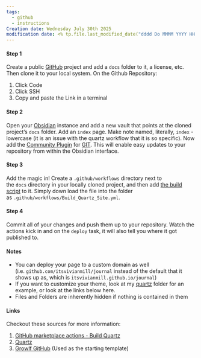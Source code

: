```yaml
---
tags:
  - github
  - instructions
Creation date: Wednesday July 30th 2025
modification date: <% tp.file.last_modified_date("dddd Do MMMM YYYY HH:mm:ss") %>
---
```

#### Step 1
Create a public [GitHub](https://github.com/) project and add a `docs` folder to it, a license, etc. Then clone it to your local system.
On the Github Repository:
1. Click Code
2. Click SSH
3. Copy and paste the Link in a terminal

#### Step 2
Open your [Obsidian](https://obsidian.md/download) instance and add a new vault that points at the cloned project’s `docs` folder. Add an `index` page. Make note named, literally, `index` - lowercase (it is an issue with the quartz workflow that it is so specific). Now add the [Community Plugin](https://help.obsidian.md/community-plugins) for [GIT](https://publish.obsidian.md/git-doc/Installation). This will enable easy updates to your repository from within the Obsidian interface.

#### Step 3
Add the magic in! Create a `.github/workflows` directory next to the `docs` directory in your locally cloned project, and then add [the build script](https://raw.githubusercontent.com/growlf/journal/refs/heads/main/.github/workflows/Build_Quartz_Site.yml) to it. Simply down load the file into the folder as `.github/workflows/Build_Quartz_Site.yml`.

#### Step 4
Commit all of your changes and push them up to your repository. Watch the actions kick in and on the `deploy` task, it will also tell you where it got published to.

#### Notes

- You can deploy your page to a custom domain as well (i.e. `github.com/itsvivianmill/journal` instead of the default that it shows up as, which is `itsvivianmill.github.io/journal`)
- If you want to customize your theme, look at my [quartz](https://github.com/growlf/journal/tree/main/.github/quartz) folder for an example, or look at the links below here.
- Files and Folders are inherently hidden if nothing is contained in them

#### Links

Checkout these sources for more information:

1. [GitHub marketplace actions - Build Quartz](https://github.com/marketplace/actions/build-quartz-for-github-pages)
2. [Quartz](https://quartz.jzhao.xyz/)
3. [Growlf GitHub](https://github.com/growlf/journal) (Used as the starting template)
